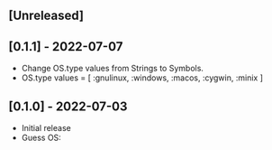 ## [Unreleased]

## [0.1.1] - 2022-07-07

- Change OS.type values from Strings to Symbols.
- OS.type values = [ :gnulinux, :windows, :macos, :cygwin, :minix ]

## [0.1.0] - 2022-07-03

- Initial release
- Guess OS:
  
